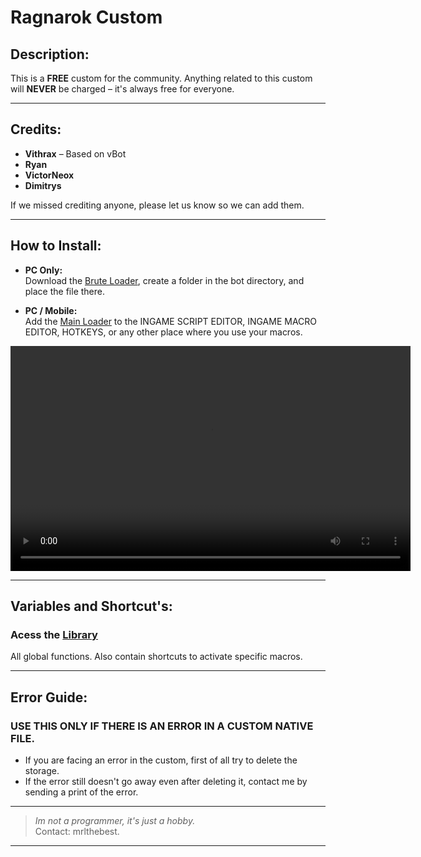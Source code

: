# Ragnarok Custom

## Description:
This is a **FREE** custom for the community. Anything related to this custom will **NEVER** be charged – it's always free for everyone.

---

## Credits:
  - **Vithrax** – Based on vBot
  - **Ryan**
  - **VictorNeox**
  - **Dimitrys**

If we missed crediting anyone, please let us know so we can add them.

---

## How to Install:

- **PC Only:**  
  Download the [Brute Loader](https://github.com/mrlthebest/Ragnarok-Bot/blob/main/ragnarokLoader.lua), create a folder in the bot directory, and place the file there.

- **PC / Mobile:**  
  Add the [Main Loader](https://github.com/mrlthebest/Ragnarok-Bot/blob/main/loader.lua) to the INGAME SCRIPT EDITOR, INGAME MACRO EDITOR, HOTKEYS, or any other place where you use your macros.

<video width="640" height="360" controls>
  <source src="https://github.com/mrlthebest/Ragnarok-Bot/raw/refs/heads/main/TUTORIAL%20INSTALA%C3%87%C3%83O.mp4" type="video/mp4">
  Seu navegador não suporta vídeos.
</video>

---

## Variables and Shortcut's:  
### Acess the [Library](https://github.com/mrlthebest/Ragnarok-Bot/blob/main/doc.txt) 
All global functions. Also contain shortcuts to activate specific macros.

---

## Error Guide:
### USE THIS ONLY IF THERE IS AN ERROR IN A CUSTOM NATIVE FILE.
- If you are facing an error in the custom, first of all try to delete the storage.
- If the error still doesn't go away even after deleting it, contact me by sending a print of the error.

---

> _Im not a programmer, it's just a hobby._  
> Contact: mrlthebest.  

---

